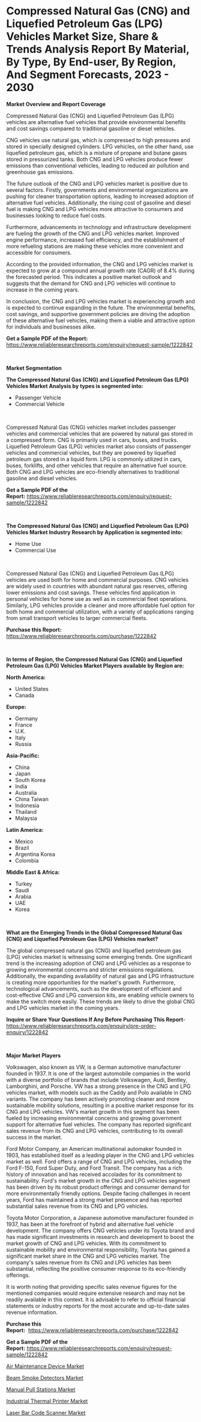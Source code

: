 <p><h1>Compressed Natural Gas (CNG) and Liquefied Petroleum Gas (LPG) Vehicles Market Size, Share & Trends Analysis Report By Material, By Type, By End-user, By Region, And Segment Forecasts, 2023 - 2030</h1></p><p><strong>Market Overview and Report Coverage</strong></p>
<p><p>Compressed Natural Gas (CNG) and Liquefied Petroleum Gas (LPG) vehicles are alternative fuel vehicles that provide environmental benefits and cost savings compared to traditional gasoline or diesel vehicles. </p><p>CNG vehicles use natural gas, which is compressed to high pressures and stored in specially designed cylinders. LPG vehicles, on the other hand, use liquefied petroleum gas, which is a mixture of propane and butane gases stored in pressurized tanks. Both CNG and LPG vehicles produce fewer emissions than conventional vehicles, leading to reduced air pollution and greenhouse gas emissions.</p><p>The future outlook of the CNG and LPG vehicles market is positive due to several factors. Firstly, governments and environmental organizations are pushing for cleaner transportation options, leading to increased adoption of alternative fuel vehicles. Additionally, the rising cost of gasoline and diesel fuel is making CNG and LPG vehicles more attractive to consumers and businesses looking to reduce fuel costs.</p><p>Furthermore, advancements in technology and infrastructure development are fueling the growth of the CNG and LPG vehicles market. Improved engine performance, increased fuel efficiency, and the establishment of more refueling stations are making these vehicles more convenient and accessible for consumers.</p><p>According to the provided information, the CNG and LPG vehicles market is expected to grow at a compound annual growth rate (CAGR) of 8.4% during the forecasted period. This indicates a positive market outlook and suggests that the demand for CNG and LPG vehicles will continue to increase in the coming years.</p><p>In conclusion, the CNG and LPG vehicles market is experiencing growth and is expected to continue expanding in the future. The environmental benefits, cost savings, and supportive government policies are driving the adoption of these alternative fuel vehicles, making them a viable and attractive option for individuals and businesses alike.</p></p>
<p><strong>Get a Sample PDF of the Report:</strong> <a href="https://www.reliableresearchreports.com/enquiry/request-sample/1222842">https://www.reliableresearchreports.com/enquiry/request-sample/1222842</a></p>
<p>&nbsp;</p>
<p><strong>Market Segmentation</strong></p>
<p><strong>The Compressed Natural Gas (CNG) and Liquefied Petroleum Gas (LPG) Vehicles Market Analysis by types is segmented into:</strong></p>
<p><ul><li>Passenger Vehicle</li><li>Commercial Vehicle</li></ul></p>
<p>&nbsp;</p>
<p><p>Compressed Natural Gas (CNG) vehicles market includes passenger vehicles and commercial vehicles that are powered by natural gas stored in a compressed form. CNG is primarily used in cars, buses, and trucks. Liquefied Petroleum Gas (LPG) vehicles market also consists of passenger vehicles and commercial vehicles, but they are powered by liquefied petroleum gas stored in a liquid form. LPG is commonly utilized in cars, buses, forklifts, and other vehicles that require an alternative fuel source. Both CNG and LPG vehicles are eco-friendly alternatives to traditional gasoline and diesel vehicles.</p></p>
<p><strong>Get a Sample PDF of the Report:</strong>&nbsp;<a href="https://www.reliableresearchreports.com/enquiry/request-sample/1222842">https://www.reliableresearchreports.com/enquiry/request-sample/1222842</a></p>
<p>&nbsp;</p>
<p><strong>The Compressed Natural Gas (CNG) and Liquefied Petroleum Gas (LPG) Vehicles Market Industry Research by Application is segmented into:</strong></p>
<p><ul><li>Home Use</li><li>Commercial Use</li></ul></p>
<p>&nbsp;</p>
<p><p>Compressed Natural Gas (CNG) and Liquefied Petroleum Gas (LPG) vehicles are used both for home and commercial purposes. CNG vehicles are widely used in countries with abundant natural gas reserves, offering lower emissions and cost savings. These vehicles find application in personal vehicles for home use as well as in commercial fleet operations. Similarly, LPG vehicles provide a cleaner and more affordable fuel option for both home and commercial utilization, with a variety of applications ranging from small transport vehicles to larger commercial fleets.</p></p>
<p><strong>Purchase this Report:</strong>&nbsp; <a href="https://www.reliableresearchreports.com/purchase/1222842">https://www.reliableresearchreports.com/purchase/1222842</a></p>
<p>&nbsp;</p>
<p><strong>In terms of Region, the Compressed Natural Gas (CNG) and Liquefied Petroleum Gas (LPG) Vehicles Market Players available by Region are:</strong></p>
<p>
    <p> <strong> North America: </strong>
        <ul>
            <li>United States</li>
            <li>Canada</li>
        </ul>
        </p> 
    <p> <strong> Europe: </strong>
        <ul>
            <li>Germany</li>
            <li>France</li>
            <li>U.K.</li>
            <li>Italy</li>
            <li>Russia</li>
        </ul>
        </p> 
    <p> <strong> Asia-Pacific: </strong>
        <ul>
            <li>China</li>
            <li>Japan</li>
            <li>South Korea</li>
            <li>India</li>
            <li>Australia</li>
            <li>China Taiwan</li>
            <li>Indonesia</li>
            <li>Thailand</li>
            <li>Malaysia</li>
        </ul>
        </p> 
    <p> <strong> Latin America: </strong>
        <ul>
            <li>Mexico</li>
            <li>Brazil</li>
            <li>Argentina Korea</li>
            <li>Colombia</li>
        </ul>
        </p> 
    <p> <strong> Middle East & Africa: </strong>
        <ul>
            <li>Turkey</li>
            <li>Saudi</li>
            <li>Arabia</li>
            <li>UAE</li>
            <li>Korea</li>
        </ul>
    </p>
    </p>
<p>&nbsp;</p>
<p><strong>What are the Emerging Trends in the Global Compressed Natural Gas (CNG) and Liquefied Petroleum Gas (LPG) Vehicles market?</strong></p>
<p><p>The global compressed natural gas (CNG) and liquefied petroleum gas (LPG) vehicles market is witnessing some emerging trends. One significant trend is the increasing adoption of CNG and LPG vehicles as a response to growing environmental concerns and stricter emissions regulations. Additionally, the expanding availability of natural gas and LPG infrastructure is creating more opportunities for the market's growth. Furthermore, technological advancements, such as the development of efficient and cost-effective CNG and LPG conversion kits, are enabling vehicle owners to make the switch more easily. These trends are likely to drive the global CNG and LPG vehicles market in the coming years.</p></p>
<p><strong>Inquire or Share Your Questions If Any Before Purchasing This Report</strong>- <a href="https://www.reliableresearchreports.com/enquiry/pre-order-enquiry/1222842">https://www.reliableresearchreports.com/enquiry/pre-order-enquiry/1222842</a></p>
<p>&nbsp;</p>
<p><strong>Major Market Players</strong></p>
<p><p>Volkswagen, also known as VW, is a German automotive manufacturer founded in 1937. It is one of the largest automobile companies in the world with a diverse portfolio of brands that include Volkswagen, Audi, Bentley, Lamborghini, and Porsche. VW has a strong presence in the CNG and LPG vehicles market, with models such as the Caddy and Polo available in CNG variants. The company has been actively promoting cleaner and more sustainable mobility solutions, resulting in a positive market response for its CNG and LPG vehicles. VW's market growth in this segment has been fueled by increasing environmental concerns and growing government support for alternative fuel vehicles. The company has reported significant sales revenue from its CNG and LPG vehicles, contributing to its overall success in the market. </p><p>Ford Motor Company, an American multinational automaker founded in 1903, has established itself as a leading player in the CNG and LPG vehicles market as well. Ford offers a range of CNG and LPG vehicles, including the Ford F-150, Ford Super Duty, and Ford Transit. The company has a rich history of innovation and has received accolades for its commitment to sustainability. Ford's market growth in the CNG and LPG vehicles segment has been driven by its robust product offerings and consumer demand for more environmentally friendly options. Despite facing challenges in recent years, Ford has maintained a strong market presence and has reported substantial sales revenue from its CNG and LPG vehicles.</p><p>Toyota Motor Corporation, a Japanese automotive manufacturer founded in 1937, has been at the forefront of hybrid and alternative fuel vehicle development. The company offers CNG vehicles under its Toyota brand and has made significant investments in research and development to boost the market growth of CNG and LPG vehicles. With its commitment to sustainable mobility and environmental responsibility, Toyota has gained a significant market share in the CNG and LPG vehicles market. The company's sales revenue from its CNG and LPG vehicles has been substantial, reflecting the positive consumer response to its eco-friendly offerings.</p><p>It is worth noting that providing specific sales revenue figures for the mentioned companies would require extensive research and may not be readily available in this context. It is advisable to refer to official financial statements or industry reports for the most accurate and up-to-date sales revenue information.</p></p>
<p><strong>Purchase this Report:</strong>&nbsp;&nbsp;<a href="https://www.reliableresearchreports.com/purchase/1222842">https://www.reliableresearchreports.com/purchase/1222842</a></p>
<p></p>
<p><strong>Get a Sample PDF of the Report:</strong>&nbsp;<a href="https://www.reliableresearchreports.com/enquiry/request-sample/1222842">https://www.reliableresearchreports.com/enquiry/request-sample/1222842</a></p>
<p><p><a href="https://www.linkedin.com/pulse/air-maintenance-device-market-size-share-global-analysis-pmjoe/">Air Maintenance Device Market</a></p><p><a href="https://www.linkedin.com/pulse/beam-smoke-detectors-market-size-growth-forecast-from-2023-vptue/">Beam Smoke Detectors Market</a></p><p><a href="https://www.linkedin.com/pulse/manual-pull-stations-market-insights-players-forecast-till-xd2xe/">Manual Pull Stations Market</a></p><p><a href="https://medium.com/@adiroy75486/industrial-thermal-printer-market-size-cagr-trends-2024-2030-42b0de61dea3">Industrial Thermal Printer Market</a></p><p><a href="https://medium.com/@azadyoi012547/laser-bar-code-scanner-market-trends-and-market-analysis-forecasted-for-period-2023-2030-4974d76d4db4">Laser Bar Code Scanner Market</a></p></p>
